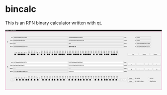 # bincalc

This is an RPN binary calculator written with qt.

![bincalc-screenshot](resources/bincalc-screenshot.png)
